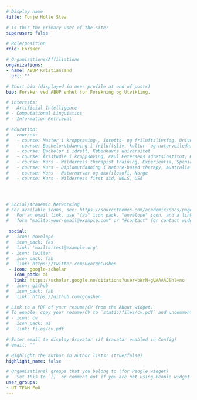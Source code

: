 ```yaml
---
# Display name
title: Tonje Holte Stea

# Is this the primary user of the site?
superuser: false

# Role/position
role: Forsker

# Organizations/Affiliations
organizations:
- name: ABUP Kristiansand
  url: ""

# Short bio (displayed in user profile at end of posts)
bio: Forsker ved ABUP enhet for Forskning og Utvikling.

# interests:
# - Artificial Intelligence
# - Computational Linguistics
# - Information Retrieval

# education:
#   courses:
#   - course: Master i kroppsøving-, idretts- og friluftslivsfag, Universitetet i Sørøst-Norge
#   - course: Bachelorutdanning i friluftsliv, kultur- og naturveiledning (2 år), Universitetet i Sørøst-Norge
#   - course: Bachelor i idrett, Københavns universitet
#   - course: Årsstudie i kroppsøving, Paul Petersens Idrætsinstitut, København
#   - course: Kurs - Wilderness therapist training, Experientia, Spania
#   - course: Kurs - Diplomutdanning i nature-based therapy, Australia
#   - course: Kurs - Naturnærvær og økofilosofi, Norge
#   - course: Kurs - Wilderness first aid, NOLS, USA




# Social/Academic Networking
# For available icons, see: https://sourcethemes.com/academic/docs/page-builder/#icons
#   For an email link, use "fas" icon pack, "envelope" icon, and a link in the
#   form "mailto:your-email@example.com" or "#contact" for contact widget.

 social:
# - icon: envelope
#   icon_pack: fas
#   link: 'mailto:test@example.org'
# - icon: twitter
#   icon_pack: fab
#   link: https://twitter.com/GeorgeCushen
 - icon: google-scholar
   icon_pack: ai
   link: https://scholar.google.no/citations?user=bWrN-gUAAAAJ&hl=no
# - icon: github
#   icon_pack: fab
#   link: https://github.com/gcushen

# Link to a PDF of your resume/CV from the About widget.
# To enable, copy your resume/CV to `static/files/cv.pdf` and uncomment the lines below.
# - icon: cv
#   icon_pack: ai
#   link: files/cv.pdf

# Enter email to display Gravatar (if Gravatar enabled in Config)
# email: ""

# Highlight the author in author lists? (true/false)
highlight_name: false

# Organizational groups that you belong to (for People widget)
#   Set this to `[]` or comment out if you are not using People widget.
user_groups:
- UT TEAM FoU
---
```


<!-- skriv bio her -->